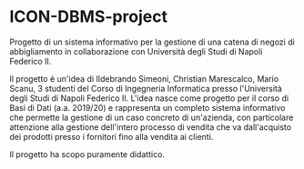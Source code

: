 # ICON-DBMS-project
Progetto di un sistema informativo per la gestione di una catena di negozi di abbigliamento in collaborazione con Università degli Studi di Napoli Federico II.

Il progetto è un'idea di Ildebrando Simeoni, Christian Marescalco, Mario Scanu, 3 studenti del Corso di Ingegneria Informatica presso l'Università degli Studi di Napoli Federico II. L'idea nasce come progetto per il corso di Basi di Dati (a.a. 2019/20) e rappresenta un completo sistema informativo che permette la gestione di un caso concreto di un'azienda, con particolare attenzione alla gestione dell'intero processo di vendita che va dall'acquisto dei prodotti presso i fornitori fino alla vendita ai clienti.

Il progetto ha scopo puramente didattico.
